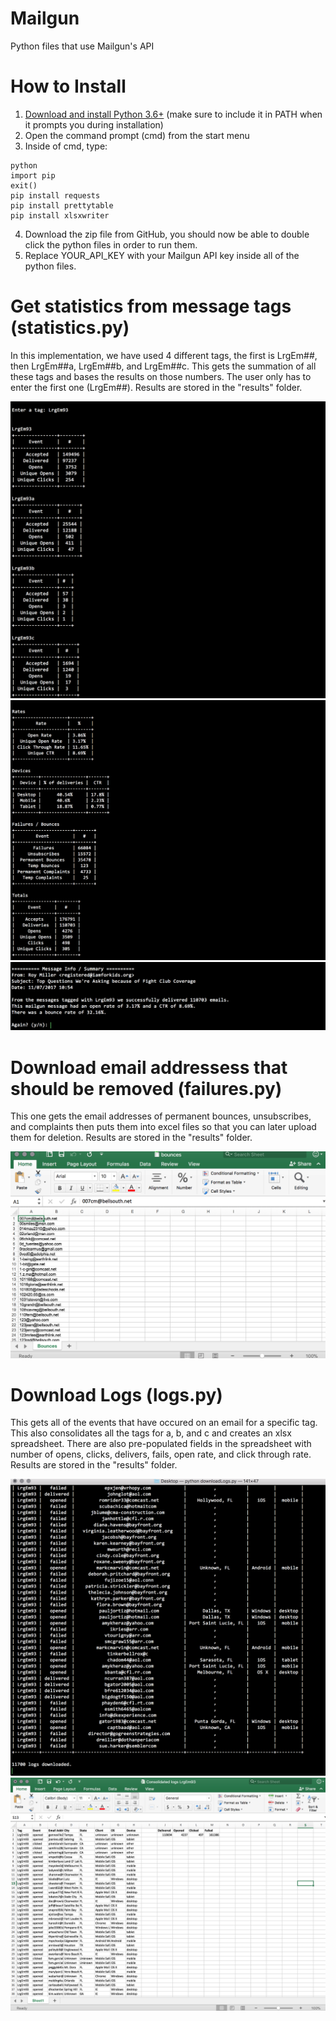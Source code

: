 # Mailgun
Python files that use Mailgun's API

# How to Install
1. [Download and install Python 3.6+](http://python.org/downloads) (make sure to include it in PATH when it prompts you during installation)
2. Open the command prompt (cmd) from the start menu
3. Inside of cmd, type:
```
python
import pip
exit()
pip install requests
pip install prettytable
pip install xlsxwriter
```
4. Download the zip file from GitHub, you should now be able to double click the python files in order to run them.
5. Replace YOUR_API_KEY with your Mailgun API key inside all of the python files.

# Get statistics from message tags (statistics.py)
In this implementation, we have used 4 different tags, the first is LrgEm##, then LrgEm##a, LrgEm##b, and LrgEm##c. This gets the summation of all these tags and bases the results on those numbers. The user only has to enter the first one (LrgEm##). Results are stored in the "results" folder.

![1](https://raw.githubusercontent.com/gopikrishnareddy93/mailgun/master/screenshots/1.png)
![2](https://raw.githubusercontent.com/gopikrishnareddy93/mailgun/master/screenshots/2.png)
![3](https://raw.githubusercontent.com/gopikrishnareddy93/mailgun/master/screenshots/3.png)

# Download email addressess that should be removed (failures.py)
This one gets the email addresses of permanent bounces, unsubscribes, and complaints then puts them into excel files so that you can later upload them for deletion. Results are stored in the "results" folder.

![1](https://raw.githubusercontent.com/gopikrishnareddy93/mailgun/master/screenshots/4.png)

# Download Logs (logs.py)
This gets all of the events that have occured on an email for a specific tag. This also consolidates all the tags for a, b, and c and creates an xlsx spreadsheet. There are also pre-populated fields in the spreadsheet with number of opens, clicks, delivers, fails, open rate, and click through rate. Results are stored in the "results" folder.

![1](https://raw.githubusercontent.com/gopikrishnareddy93/mailgun/master/screenshots/5.png)
![2](https://raw.githubusercontent.com/gopikrishnareddy93/mailgun/master/screenshots/6.png)
